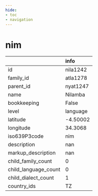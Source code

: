 ```yaml
---
hide:
- toc
- navigation
---
```

# nim
|                      | info     |
|:---------------------|:---------|
| id                   | nila1242 |
| family_id            | atla1278 |
| parent_id            | nyat1247 |
| name                 | Nilamba  |
| bookkeeping          | False    |
| level                | language |
| latitude             | -4.50002 |
| longitude            | 34.3068  |
| iso639P3code         | nim      |
| description          | nan      |
| markup_description   | nan      |
| child_family_count   | 0        |
| child_language_count | 0        |
| child_dialect_count  | 1        |
| country_ids          | TZ       |